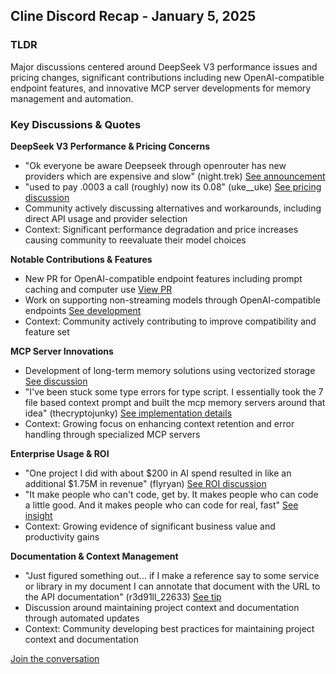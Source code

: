 ## Cline Discord Recap - January 5, 2025

### TLDR
Major discussions centered around DeepSeek V3 performance issues and pricing changes, significant contributions including new OpenAI-compatible endpoint features, and innovative MCP server developments for memory management and automation.

### Key Discussions & Quotes

**DeepSeek V3 Performance & Pricing Concerns**
* "Ok everyone be aware Deepseek through openrouter has new providers which are expensive and slow" (night.trek) [See announcement](https://discord.com/channels/1275535550845292637/1275535550845292640/1325629990443679814)
* "used to pay .0003 a call (roughly) now its 0.08" (uke__uke) [See pricing discussion](https://discord.com/channels/1275535550845292637/1275535550845292640/1325489994961256458)
* Community actively discussing alternatives and workarounds, including direct API usage and provider selection
* Context: Significant performance degradation and price increases causing community to reevaluate their model choices

**Notable Contributions & Features**
* New PR for OpenAI-compatible endpoint features including prompt caching and computer use [View PR](https://discord.com/channels/1275535550845292637/1275535550845292640/1325645945656049706)
* Work on supporting non-streaming models through OpenAI-compatible endpoints [See development](https://discord.com/channels/1275535550845292637/1321367716820422657/1325648751959867496)
* Context: Community actively contributing to improve compatibility and feature set

**MCP Server Innovations**
* Development of long-term memory solutions using vectorized storage [See discussion](https://discord.com/channels/1275535550845292637/1316849926533287986/1325670123897622598)
* "I've been stuck some type errors for type script. I essentially took the 7 file based context prompt and built the mcp memory servers around that idea" (thecryptojunky) [See implementation details](https://discord.com/channels/1275535550845292637/1316849926533287986/1325670123897622598)
* Context: Growing focus on enhancing context retention and error handling through specialized MCP servers

**Enterprise Usage & ROI**
* "One project I did with about $200 in AI spend resulted in like an additional $1.75M in revenue" (flyryan) [See ROI discussion](https://discord.com/channels/1275535550845292637/1321367716820422657/1325649630930669633)
* "It make people who can't code, get by. It makes people who can code a little good. And it makes people who can code for real, fast" [See insight](https://discord.com/channels/1275535550845292637/1321367716820422657/1325649900246925453)
* Context: Growing evidence of significant business value and productivity gains

**Documentation & Context Management**
* "Just figured something out... if I make a reference say to some service or library in my document I can annotate that document with the URL to the API documentation" (r3d91ll_22633) [See tip](https://discord.com/channels/1275535550845292637/1316849926533287986/1325528153942392933)
* Discussion around maintaining project context and documentation through automated updates
* Context: Community developing best practices for maintaining project context and documentation

[Join the conversation](https://discord.gg/cline)
